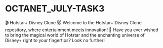 # OCTANET_JULY-TASK3
🎬 Hotstar+ Disney Clone 🐭  Welcome to the Hotstar+ Disney Clone repository, where entertainment meets innovation! 🚀  Have you ever wished to bring the magical world of Hotstar and the enchanting universe of Disney+ right to your fingertips? Look no further! 
